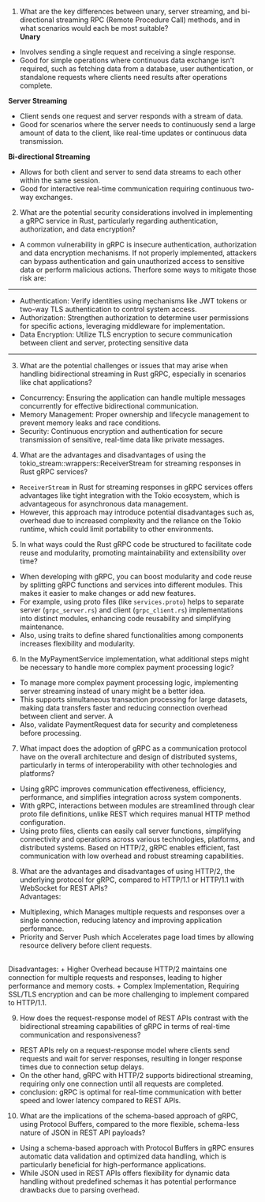 1. What are the key differences between unary, server streaming, and bi-directional streaming RPC (Remote Procedure Call) methods, and in what scenarios would each be most suitable?<br>
**Unary** 
+ Involves sending a single request and receiving a single response. 
+ Good for simple operations where continuous data exchange isn't required, such as fetching data from a database, user authentication, or standalone requests where clients need results after operations complete.

**Server Streaming**
+ Client sends one request and server responds with a stream of data. 
+ Good for scenarios where the server needs to continuously send a large amount of data to the client, like real-time updates or continuous data transmission.

**Bi-directional Streaming**
+ Allows for both client and server to send data streams to each other within the same session. 
+ Good for interactive real-time communication requiring continuous two-way exchanges.

2. What are the potential security considerations involved in implementing a gRPC service in Rust, particularly regarding authentication, authorization, and data encryption?
+ A common vulnerability in gRPC is insecure authentication, authorization and data encryption mechanisms. If not properly implemented, attackers can bypass authentication and gain unauthorized access to sensitive data or perform malicious actions. Therfore some ways to mitigate those risk are:
----
+ Authentication: Verify identities using mechanisms like JWT tokens or two-way TLS authentication to control system access.
+ Authorization: Strengthen authorization to determine user permissions for specific actions, leveraging middleware for implementation.
+ Data Encryption: Utilize TLS encryption to secure communication between client and server, protecting sensitive data
-----
3. What are the potential challenges or issues that may arise when handling bidirectional streaming in Rust gRPC, especially in scenarios like chat applications?
+ Concurrency: Ensuring the application can handle multiple messages concurrently for effective bidirectional communication.
+ Memory Management: Proper ownership and lifecycle management to prevent memory leaks and race conditions.
+ Security: Continuous encryption and authentication for secure transmission of sensitive, real-time data like private messages.

4. What are the advantages and disadvantages of using the tokio_stream::wrappers::ReceiverStream for streaming responses in Rust gRPC services?
+ `ReceiverStream` in Rust for streaming responses in gRPC services offers advantages like tight integration with the Tokio ecosystem, which is advantageous for asynchronous data management. 
+ However, this approach may introduce potential disadvantages such as, overhead due to increased complexity and the reliance on the Tokio runtime, which could limit portability to other environments.

5. In what ways could the Rust gRPC code be structured to facilitate code reuse and modularity, promoting maintainability and extensibility over time?
+ When developing with gRPC, you can boost modularity and code reuse by splitting gRPC functions and services into different modules. This makes it easier to make changes or add new features. 
+ For example, using proto files (like `services.proto`) helps to separate server (`grpc_server.rs`) and client (`grpc_client.rs`) implementations into distinct modules, enhancing code reusability and simplifying maintenance. 
+ Also, using traits to define shared functionalities among components increases flexibility and modularity.

6. In the MyPaymentService implementation, what additional steps might be necessary to handle more complex payment processing logic?
+ To manage more complex payment processing logic, implementing server streaming instead of unary might be a better idea. 
+ This supports simultaneous transaction processing for large datasets, making data transfers faster and reducing connection overhead between client and server. A
+ Also, validate PaymentRequest data for security and completeness before processing.

7. What impact does the adoption of gRPC as a communication protocol have on the overall architecture and design of distributed systems, particularly in terms of interoperability with other technologies and platforms?
+ Using gRPC improves communication effectiveness, efficiency, performance, and simplifies integration across system components. 
+ With gRPC, interactions between modules are streamlined through clear proto file definitions, unlike REST which requires manual HTTP method configuration. 
+ Using proto files, clients can easily call server functions, simplifying connectivity and operations across various technologies, platforms, and distributed systems. Based on HTTP/2, gRPC enables efficient, fast communication with low overhead and robust streaming capabilities.
8. What are the advantages and disadvantages of using HTTP/2, the underlying protocol for gRPC, compared to HTTP/1.1 or HTTP/1.1 with WebSocket for REST APIs?<br>
Advantages:
+ Multiplexing, which Manages multiple requests and responses over a single connection, reducing latency and improving application performance.
+ Priority and Server Push which Accelerates page load times by allowing resource delivery before client requests.
<br>
Disadvantages:
+ Higher Overhead because HTTP/2 maintains one connection for multiple requests and responses, leading to higher performance and memory costs.
+ Complex Implementation, Requiring SSL/TLS encryption and can be more challenging to implement compared to HTTP/1.1.

9. How does the request-response model of REST APIs contrast with the bidirectional streaming capabilities of gRPC in terms of real-time communication and responsiveness?
+ REST APIs rely on a request-response model where clients send requests and wait for server responses, resulting in longer response times due to connection setup delays. 
+ On the other hand, gRPC with HTTP/2 supports bidirectional streaming, requiring only one connection until all requests are completed. 
+ conclusion: gRPC is optimal for real-time communication with better speed and lower latency compared to REST APIs.
10. What are the implications of the schema-based approach of gRPC, using Protocol Buffers, compared to the more flexible, schema-less nature of JSON in REST API payloads?
+ Using a schema-based approach with Protocol Buffers in gRPC ensures automatic data validation and optimized data handling, which is particularly beneficial for high-performance applications. 
+ While JSON used in REST APIs offers flexibility for dynamic data handling without predefined schemas it  has potential performance drawbacks due to parsing overhead.
